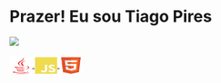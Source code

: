 # Prazer! Eu sou Tiago Pires

 <div>
  <a href="https://github.com/tiagopires">
  <img height="180em" src="https://github-readme-stats.vercel.app/api?username=tiagopires&show_icons=true&theme=dark&include_all_commits=true&count_private=true"/>
</div>
 
 <div style="display: inline_block"><br>
  <img align="center" alt="Tiago-Java" height="30" width="40" src="https://raw.githubusercontent.com/devicons/devicon/master/icons/java/java-plain.svg">
  <img align="center" alt="Tiago-Js" height="30" width="40" src="https://raw.githubusercontent.com/devicons/devicon/master/icons/javascript/javascript-plain.svg">
  <img align="center" alt="Tiago-HTML" height="30" width="40" src="https://raw.githubusercontent.com/devicons/devicon/master/icons/html5/html5-original.svg">
</div>
  
  ##
